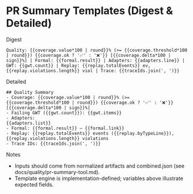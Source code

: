 # PR Summary Templates (Digest & Detailed)

Digest
```
Quality: {{coverage.value*100 | round}}% (>= {{coverage.threshold*100 | round}}) {{coverage.ok ? '✅' : '❌'}} [{{coverage.delta*100 | sign}}%] | Formal: {{formal.result}} | Adapters: {{adapters.line}} | GWT: {{gwt.count}} | Replay: {{replay.totalEvents}} ev, {{replay.violations.length}} viol | Trace: {{traceIds.join(', ')}}
```

Detailed
```
## Quality Summary
- Coverage: {{coverage.value*100 | round}}% (>= {{coverage.threshold*100 | round}}) {{coverage.ok ? '✅' : '❌'}}  [{{coverage.delta*100 | sign}}%]
- Failing GWT ({{gwt.count}}): {{gwt.items}}
- Adapters:
{{adapters.list}}
- Formal: {{formal.result}} — {{formal.link}}
- Replay: {{replay.totalEvents}} events ({{replay.byTypeLine}}), {{replay.violations.length}} violations
- Trace IDs: {{traceIds.join(', ')}}
```

Notes
- Inputs should come from normalized artifacts and combined.json (see docs/quality/pr-summary-tool.md).
- Template engine is implementation-defined; variables above illustrate expected fields.
